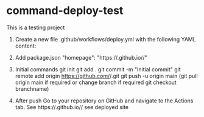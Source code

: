 # command-deploy-test
This is a testing project

1) Create a new file .github/workflows/deploy.yml with the following YAML content:

2) Add  package.json "homepage": "https://<your-username>.github.io/<your-repo-name>/"

3) Initial commands
git init
git add .
git commit -m "Initial commit"
git remote add origin https://github.com/<your-username>/<your-repo-name>.git
git push -u origin main
(git pull origin main if required or change branch if required git checkout branchname)
4) After push Go to your repository on GitHub and navigate to the Actions tab.
See https://<your-username>.github.io/<your-repo-name>/ see deployed site
